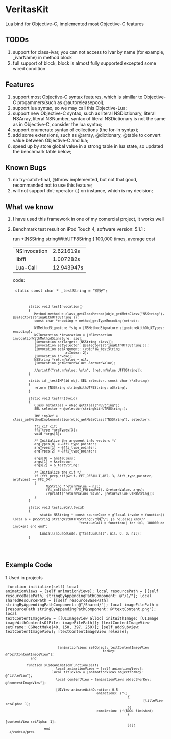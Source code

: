 VeritasKit
==========

Lua bind for Objective-C, implemented most Objective-C features


TODOs
-
1. support for class-ivar, you can not access to ivar by name (for example, _ivarName) in 
   method block
2. full support of block, block is almost fully supported excepted some wired condition

Features
-
1. support most Objective-C syntax features, which is simillar to Objective-C progammers(such as @autoreleasepool);
2. support lua syntax, so we may call this Objective-Lua;
3. support new Objective-C syntax, such as literal NSDictionary, literal NSArray, literal NSNumber,
   syntax of literal NSDictionary is not the same as in Objective-C, consider the lua syntax;
4. support enumerate syntax of collections (the for-in syntax);
5. add some extensions, such as @array, @dictionary, @table to convert value between Objective-C and lua;
6. speed up by store global value in a strong table in lua state, so updated the benchmark table below;

Known Bugs
-
1. no try-catch-final, @throw implemented, but not that good, recommanded not to use this feature;
2. will not support dot-operator (.) on instance, which is my decision;

What we know
-
1. I have used this framework in one of my comercial project, it works well
2. Benchmark test result on iPod Touch 4, software version: 5.1.1 :

      <p>run +[NSString stringWithUTF8String:] 100,000 times, average cost</p>

      <table>
         <tr>
            <td>NSInvocation</td>
            <td>2.621619s</td>
         </tr>
         <tr>
            <td>libffi</td>
            <td>1.007282s</td>
         </tr>
         <tr>
            <td>Lua-Call</td> 
            <td>12.943947s</td>
         </tr>
      </table>

      code:
         <pre><code>
               static const char \* _testString = "你好";
                                  
               static void testInvocation()
               {
                  Method method = class_getClassMethod(objc_getMetaClass("NSString"), @selector(stringWithUTF8String:));
                  const char *encoding = method_getTypeEncoding(method);
    
                  NSMethodSignature *sig = [NSMethodSignature signatureWithObjCTypes: encoding];
                  NSInvocation *invocation = [NSInvocation invocationWithMethodSignature: sig];
                  [invocation setTarget: [NSString class]];
                  [invocation setSelector: @selector(stringWithUTF8String:)];
                  [invocation setArgument: (void*)&_testString
                                  atIndex: 2];
                  [invocation invoke];
                  NSString *returnValue = nil;
                  [invocation getReturnValue: &returnValue];
    
                  //printf("returnValue: %s\n", [returnValue UTF8String]);
               }

               static id _testIMP(id obj, SEL selector, const char \*aString)
               {
                  return [NSString stringWithUTF8String: aString];
               }

               static void testFFI(void)
               {
                  Class metaClass = objc_getClass("NSString");
                  SEL selector = @selector(stringWithUTF8String:);

                  IMP impRef = class_getMethodImplementation(objc_getMetaClass("NSString"), selector);
     
                  ffi_cif cif;
                  ffi_type *argTypes[3];
                  void *args[3];

                  /* Initialize the argument info vectors */
                  argTypes[0] = &ffi_type_pointer;
                  argTypes[1] = &ffi_type_pointer;
                  argTypes[2] = &ffi_type_pointer;
    
                  args[0] = &metaClass;
                  args[1] = &selector;
                  args[2] = &_testString;
      
                  /* Initialize the cif */
                  if (ffi_prep_cif(&cif, FFI_DEFAULT_ABI, 3, &ffi_type_pointer, argTypes) == FFI_OK)
                  {
                        NSString *returnValue = nil;
                        ffi_call(&cif, FFI_FN(impRef), &returnValue, args);
                        //printf("returnValue: %s\n", [returnValue UTF8String]);
                  }
               }

               static void testLuaCall(void)
               {
                     static NSString * const sourceCode = @"local invoke = function() local a = [NSString stringWithUTF8String:\"你好\"] [a release] end\n"
                                         "testLuaCall = function() for i=1, 100000 do invoke() end end";
    
                     LuaCall(sourceCode, @"testLuaCall", nil, 0, 0, nil);
               }
   </code></pre>
   
Example Code
-
1.Used in projects
      <pre><code>
             function initialize(self)
				               local animationViews = [self animationViews];
				               local resourcePath = [[self resourceBasePath] stringByAppendingPathComponent: @"/1/"];
				               local sharedResourcePath = [[self resourceBasePath] stringByAppendingPathComponent: @"/Shared/"];
				               local imageFilePath = [resourcePath stringByAppendingPathComponent: @"textContent.png"];
				               local textContentImageView = [[UIImageView alloc] initWithImage: [UIImage imageWithContentsOfFile: imageFilePath]];
				               [textContentImageView setFrame: CGRectMake(40, 150, 397, 250)];
				               [self addSubview: textContentImageView];
				               [textContentImageView release];
				
				               [animationViews setObject: textContentImageView 
								                      forKey: @"textContentImageView"];
    	         end
        					
               function slideAnimationFunction(self)
			                  local animationViews = [self animationViews];
                  			local titleView = [animationViews objectForKey: @"titleView"];
			                  local contentView = [animationViews objectForKey: @"contentImageView"];
			
			                  [UIView animateWithDuration: 0.5
							                       animations: (^()
										                           {
												                           [titleView setAlpha: 1];
										                           })
							                       completion: (^(BOOL finished)
										                           {
												                           [contentView setAlpha: 1];
										                           })];
                        end 
      </code></pre>